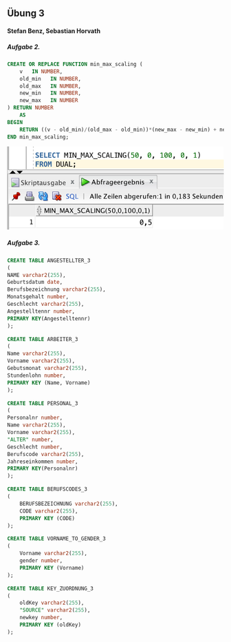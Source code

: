 ## Übung 3

#### Stefan Benz, Sebastian Horvath

##### Aufgabe 2.

```sql
CREATE OR REPLACE FUNCTION min_max_scaling (
    v   IN NUMBER,
    old_min   IN NUMBER,
    old_max   IN NUMBER,
    new_min   IN NUMBER,
    new_max   IN NUMBER
) RETURN NUMBER
    AS
BEGIN
    RETURN ((v - old_min)/(old_max - old_min))*(new_max - new_min) + new_min;
END min_max_scaling;
```
![alt text](min_max_scaling_example.png)


##### Aufgabe 3.

```sql
CREATE TABLE ANGESTELLTER_3
(
NAME varchar2(255),
Geburtsdatum date,
Berufsbezeichnung varchar2(255),
Monatsgehalt number,
Geschlecht varchar2(255),
Angestelltennr number,
PRIMARY KEY(Angestelltennr)
);
```


```sql
CREATE TABLE ARBEITER_3
(
Name varchar2(255),
Vorname varchar2(255),
Gebutsmonat varchar2(255),
Stundenlohn number,
PRIMARY KEY (Name, Vorname)
);
```


```sql
CREATE TABLE PERSONAL_3
(
Personalnr number,
Name varchar2(255),
Vorname varchar2(255),
"ALTER" number,
Geschlecht number,
Berufscode varchar2(255),
Jahreseinkommen number,
PRIMARY KEY(Personalnr)
);
```

```sql
CREATE TABLE BERUFSCODES_3
(
    BERUFSBEZEICHNUNG varchar2(255),
    CODE varchar2(255),
    PRIMARY KEY (CODE)
);
```

```sql
CREATE TABLE VORNAME_TO_GENDER_3
(
    Vorname varchar2(255),
    gender number,
    PRIMARY KEY (Vorname)
);
```


```sql
CREATE TABLE KEY_ZUORDNUNG_3
(
    oldKey varchar2(255),
    "SOURCE" varchar2(255),
    newkey number,
    PRIMARY KEY (oldKey)
);
```
